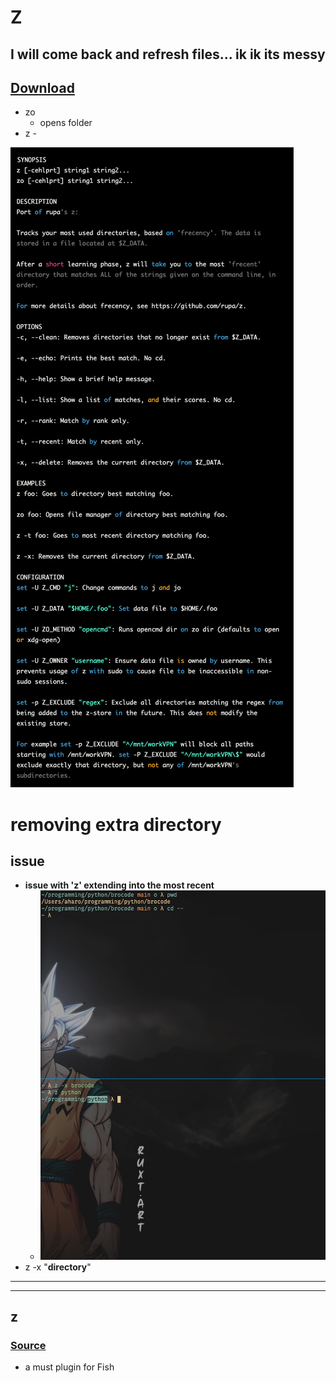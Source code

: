 # Z 
## I will come back and refresh files... ik ik its messy

## [Download](https://github.com/jethrokuan/z)


- zo 
	- opens folder
- z -

![](../../../z/aharo_18.png)






# removing extra directory

## issue

- **issue with 'z' extending into the most recent** 
	- ![](../../../z/aharo_28.png)
- z -x "**directory**" 


---
---
## z 

### [Source](https://github.com/rupa/z)
- a must plugin for Fish 

